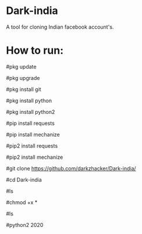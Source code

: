 # Dark-india

A tool for cloning Indian facebook account's.

# How to run:

#pkg update

#pkg upgrade

#pkg install git

#pkg install python

#pkg install python2

#pip install requests

#pip install mechanize

#pip2 install requests

#pip2 install mechanize

#git clone https://github.com/darkzhacker/Dark-india/

#cd Dark-india

#ls

#chmod +x *

#ls

#python2 2020
